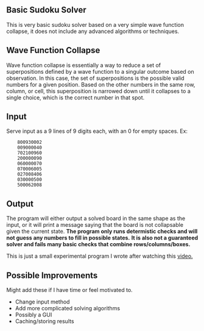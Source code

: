 ## Basic Sudoku Solver
This is very basic sudoku solver based on a very simple wave function collapse, it does not include any advanced algorithms or techniques.

## Wave Function Collapse
Wave function collapse is essentially a way to reduce a set of superpositions defined by a wave function to a singular outcome based on observation.
In this case, the set of superpositions is the possible valid numbers for a given position.
Based on the other numbers in the same row, column, or cell, this superposition is narrowed down until it collapses to a single choice, which is the correct number in that spot.

## Input
Serve input as a 9 lines of 9 digits each, with an 0 for empty spaces.
Ex: 
```
    800930002
    009000040
    702100960
    200000090
    060000070
    070006005
    027008406
    030000500
    500062008
```

## Output
The program will either output a solved board in the same shape as the input,
or it will print a message saying that the board is not collapsable given the current state.
**The program only runs determistic checks and will not guess any numbers to fill in possible states.**
**It is also not a guaranteed solver and fails many basic checks that combine rows/columns/boxes.**

This is just a small experimental program I wrote after watching this [video.](https://www.youtube.com/watch?v=2SuvO4Gi7uY)

## Possible Improvements
Might add these if I have time or feel motivated to.
- Change input method
- Add more complicated solving algorithms
- Possibly a GUI
- Caching/storing results